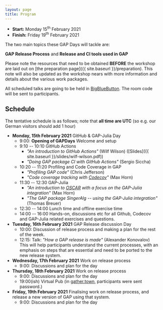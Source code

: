 ```yaml
---
layout: page
title: Program
---
```


* __Start:__ Monday 15<sup>th</sup> February 2021
* __Finish:__ Friday 19<sup>th</sup> February 2021

The two main topics these GAP Days will tackle are:

**GAP Release Process**
and 
**Release and CI tools used in GAP**


Please note the resources that need to be obtained **BEFORE** the workshop are
laid out on [the preparation page]({{ site.baseurl }}/preparation). This note
will also be updated as the workshop nears with more information and details
about the various work packages.

All scheduled talks are going to be held in [BigBlueButton](https://bbb.rlp.net/b/hor-foe-hdv-ahz).
The room code will be sent to participants.

## Schedule
The tentative schedule is as follows; note that **all time are UTC** (so e.g. our German visitors should add 1 hour)
- **Monday, 15th February 2021** GitHub & GAP-Julia Day
  - 9:00: **Opening of GAPDays**  Welcome and setup
  - 9:10 -- 10:10 GitHub Actions 
    - *"An introduction to GitHub Actions"* (Wilf Wilson)
      ([Slides]({{ site.baseurl }}/slides/wilf-wilson.pdf))
    - *"Doing GAP package CI with GitHub Actions"* (Sergio Siccha)
  - 10:20 -- 11:20 Profiling and Code Coverage in GAP
    - *"Profiling GAP code"* (Chris Jefferson)
    - *"Code coverage tracking with [Codecov](https://codecov.io)"* (Max Horn)
  - 11:30 -- 12:30 GAP-Julia
    - *"An introduction to [OSCAR](https://oscar.computeralgebra.de) with a focus on the GAP-Julia integration"* (Max Horn)
    - *"The GAP package SingerAlg -- using the GAP-Julia integration"* (Thomas Breuer)
  - 12:30 -- 14:00 Lunch time and offline exercise time
  - 14:00 -- 16:00 Hands-on, discussions etc for all Github, Codecov and GAP-Julia related exercises and questions.
- **Tuesday, 16th February 2021**  GAP Release discussion Day
  - 10:00: Discussion of release process and making a plan for the rest of the week.
  - 12:15: Talk: *"How a GAP release is made"* (Alexander Konovalov)<br>
           This will help participants understand the current processes, with an emphasis
           on steps that are essential and need to be ported to the new release system.
- **Wednesday, 17th February 2021** Work on release process
  - 9:00: Discussions and plan for the day
- **Thursday, 18th February 2021** Work on release process
  - 9:00: Discussions and plan for the day
  - 19:00(ish) Virtual Pub (in [gather.town](https://gather.town/app/KgZHhZP9v7IHMYDX/gapdayspub), participants were sent password.)
- **Friday, 19th February 2021** Finalising work on release process, and release a new version of GAP using that system.
  - 9:00: Discussions and plan for the day

<!-- 
We will have the introductory talks to the various workpackages on Monday and Tuesday, overall the video conference will be running throughout the conference and any check-ins will be done through it or via slack.
To avoid major conflicts and uncontrolled merges we ask for hourly commits/pushes and exchanges (also we are human, we can talk to each other).
The official end of these GAP Days will be around 3pm on Friday (but for the hardcore GAPers you are welcome to stick around for longer). 
This schedule is very flexible as it is highly dependent on the work progress, and any issues that might come up. 
Thus in the "work" slots, there is freedom for impromptu discussions, talks or other formats of communication.
Please note that for the peace of mind, you can set up side-calls with jitsi to take some subdiscussions away from the main call.

The overall idea for the progress throughout the week will for everyone to start off with an overhaul of the webpage infrastructure, before splitting into separate groups working on the webpage and release management. 
This is done so that the cross-over of some of the release mechanisms that involve the webpage (version number, package management etc.) are dealt with hand in hand.

Note that we have removed "fixed" meal times.

**ALL TIMES PROVIDED ARE GMT!!!**
- **Monday, 23rd March 2020** Webpage infrastructure day
  - 9:30: **Opening of the GAP Days**
  - 9:31: Organising everyone with a decent jitsi setup
  - 10:00: Talks and discussion of what needs doing and where additional resources are
    - 10:00: Max Horn "GAP Webpage Infrastructure Overhaul" [(slides)]({{ site.baseurl }}/slides/Horn-Webpage-Infrastructure.pdf)
    - 10:30: Ruth Hoffmann "GAP Webpage Content and Design" [(slides)]({{ site.baseurl }}/slides/Hoffmann-Webpage-Contents.pdf)
  - 16:30(ish): End of Day

- **Tuesday, 24th March 2020** Intertwine Release Management into Webpage
  - 09:30: Talks
    - 09:30: Alex Konovalov "GAP Release Process"
    - 10:00: Alex Konovalov "GAP Package Management"
    - 10:30: Chris Jefferson "Why Windows is Special"
  - 11:00: Discussion over "Ideal Release Management" [HackMD Note](https://hackmd.io/@rIiSpwN0QGCbqBK0N6bl5Q/SJHzYQar8)
  - 12:00: Work
  - 16:00: Touch base via jitsi
  - 16:30: EoD

- **Wednesday, 25th March 2020** Independent work on release management and webpage
  - 09:30: Discussions and plan for the day
  - 10:00: Work
  - 16:00: Touch base via jitsi
  - 16:30: EoD

- **Thursday, 26th March 2020** Independent work on release management and webpage
  - 09:30: Discussions and plan for the day
  - 10:00: Work
  - 15:30: Standup talks from anyone who has an unfinished work packages
  - 16:30: EoD

- **Friday, 27th March 2020** Discussion of release of work
  - 09:30: Discuss timeline or release/merge/integrate the work achieved
  - 11:00: Work on unfinished work packages
  - 13:00: Release?
  - 15:00: **End of GAP Days Spring 2020** 
  -->
